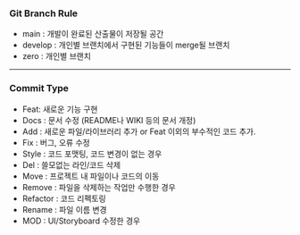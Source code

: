 ### Git Branch Rule

- main : 개발이 완료된 산출물이 저장될 공간
- develop : 개인별 브랜치에서 구현된 기능들이 merge될 브랜치
- zero : 개인별 브랜치

---

### **Commit Type**

- Feat: 새로운 기능 구현
- Docs : 문서 수정 (README나 WIKI 등의 문서 개정)
- Add : 새로운 파일/라이브러리 추가 or Feat 이외의 부수적인 코드 추가.
- Fix : 버그, 오류 수정
- Style : 코드 포맷팅, 코드 변경이 없는 경우
- Del : 쓸모없는 라인/코드 삭제
- Move : 프로젝트 내 파일이나 코드의 이동
- Remove : 파일을 삭제하는 작업만 수행한 경우
- Refactor : 코드 리펙토링
- Rename : 파일 이름 변경
- MOD :  UI/Storyboard 수정한 경우
